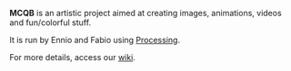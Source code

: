 **MCQB** is an artistic project aimed at creating images, animations, videos and fun/colorful stuff.

It is run by Ennio and Fabio using [Processing](https://processing.org). 

For more details, access our [wiki](https://github.com/whysasse/mcqb/wiki). 
